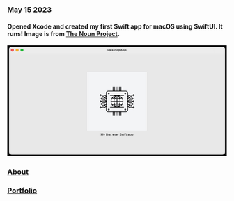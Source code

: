 
### May 15 2023
#### Opened Xcode and created my first Swift app for macOS using SwiftUI. It runs! Image is from [The Noun Project](https://thenounproject.com/).

![Screenshot of first working macOS App](https://github.com/swim-mer/swim-mer.github.io/raw/main/assets/images/SwiftFirstmacOSApp.jpeg)


### [About](about.md)
### [Portfolio](portfolio.md)
